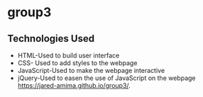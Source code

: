 # group3
## Technologies Used
* HTML-Used to build user interface
* CSS- Used to add styles to the webpage
* JavaScript-Used to make the webpage interactive
* jQuery-Used to easen the use of JavaScript on the webpage
 https://jared-amima.github.io/group3/.
